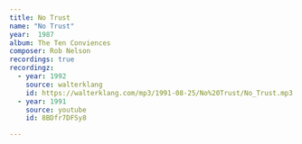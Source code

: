 ```yaml
---
title: No Trust
name: "No Trust"
year:  1987
album: The Ten Conviences
composer: Rob Nelson
recordings: true
recordingz:
  - year: 1992
    source: walterklang
    id: https://walterklang.com/mp3/1991-08-25/No%20Trust/No_Trust.mp3
  - year: 1991
    source: youtube
    id: 8BDfr7DFSy8

---
```


